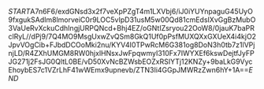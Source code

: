 $START$A7n6F6/exdGNsd3x2f7veXpPZgT4m1LXVbj6/iJ0iYUYnpaguG45UyO9fxgukSAdIm8lmorveiC0r9LOC5vIpD31usM5w00Qd81cmEdsIXvGgBzMubO3VaUeRvXckuCdhIngjURPQNcd+Bhj4EZ/oGNtIZsryou22OoW8/0jauK7baPRclRyL//dPj9/7Q4MO9MsgUxwZvQSm8GkQ1Uf0pPsfMUXQXxGXUeX4i4kjO2JpvVOgCib+FJbdDCOoMki2nu/KYV4I0TPwRcM6G381og8DoN3h0tb7z1lVPjnjLD/R4ZXhUMGM8RW0hjxlHNsxJwFpqwmyI310Fx7IWYXEf6kswDejtfJyFPJG271j2FsJG0QltL0BE/vD50XvNcBZWsbEOZxRSIYTj12KNZy+9baLkG9VycEhoybES7c1VZrLhF41wWEmx9upnevb/ZTN3Ii4GGpJMWRzZwn6hY+1A==$END$